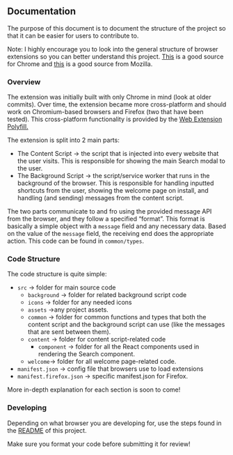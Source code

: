 ## Documentation

The purpose of this document is to document the structure of the project so that it can be easier for users to contribute to.

Note: I highly encourage you to look into the general structure of browser extensions so you can better understand this project. [This](https://developer.chrome.com/docs/extensions/mv3/getstarted/) is a good source for Chrome and [this](https://developer.mozilla.org/en-US/docs/Mozilla/Add-ons/WebExtensions) is a good source from Mozilla.

### Overview

The extension was initially built with only Chrome in mind (look at older commits). Over time, the extension became more cross-platform and should work on Chromium-based browsers and Firefox (two that have been tested). This cross-platform functionality is provided by the [Web Extension Polyfill.](https://github.com/mozilla/webextension-polyfill)

The extension is split into 2 main parts:

- The Content Script → the script that is injected into every website that the user visits. This is responsible for showing the main Search modal to the user.
- The Background Script → the script/service worker that runs in the background of the browser. This is responsible for handling inputted shortcuts from the user, showing the welcome page on install, and handling (and sending) messages from the content script.

The two parts communicate to and fro using the provided message API from the browser, and they follow a specified “format”. This format is basically a simple object with a `message` field and any necessary data. Based on the value of the `message` field, the receiving end does the appropriate action. This code can be found in `common/types`.

### Code Structure

The code structure is quite simple:

- `src` → folder for main source code
  - `background` → folder for related background script code
  - `icons` → folder for any needed icons
  - `assets` →any project assets.
  - `common` → folder for common functions and types that both the content script and the background script can use (like the messages that are sent between them).
  - `content` → folder for content script-related code
    - `component` → folder for all the React components used in rendering the Search component.
  - `welcome`→ folder for all welcome page-related code.
- `manifest.json` → config file that browsers use to load extensions
- `manifest.firefox.json` → specific manifest.json for Firefox.

More in-depth explanation for each section is soon to come!

### Developing

Depending on what browser you are developing for, use the steps found in the [README](/README.md) of this project.

Make sure you format your code before submitting it for review!
